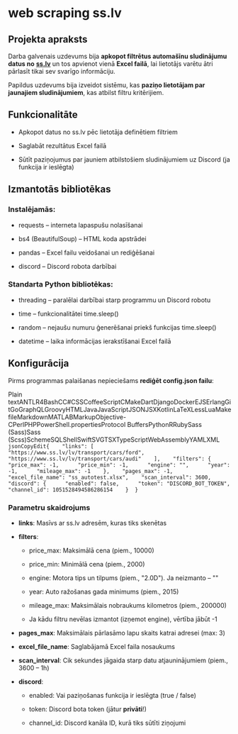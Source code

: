 # web scraping ss.lv
 
Projekta apraksts
-----------------

Darba galvenais uzdevums bija **apkopot filtrētus automašīnu sludinājumu datus no** [**ss.lv**](https://ss.lv) un tos apvienot vienā **Excel failā**, lai lietotājs varētu ātri pārlasīt tikai sev svarīgo informāciju.

Papildus uzdevums bija izveidot sistēmu, kas **paziņo lietotājam par jaunajiem sludinājumiem**, kas atbilst filtru kritērijiem.

Funkcionalitāte
---------------

*   Apkopot datus no ss.lv pēc lietotāja definētiem filtriem
    
*   Saglabāt rezultātus Excel failā
    
*   Sūtīt paziņojumus par jauniem atbilstošiem sludinājumiem uz Discord (ja funkcija ir ieslēgta)
    

Izmantotās bibliotēkas
----------------------

### Instalējamās:

*   requests – interneta lapaspušu nolasīšanai
    
*   bs4 (BeautifulSoup) – HTML koda apstrādei
    
*   pandas – Excel failu veidošanai un rediģēšanai
    
*   discord – Discord robota darbībai
    

### Standarta Python bibliotēkas:

*   threading – paralēlai darbībai starp programmu un Discord robotu
    
*   time – funkcionalitātei time.sleep()
    
*   random – nejaušu numuru ģenerēšanai priekš funkcijas time.sleep()
    
*   datetime – laika informācijas ierakstīšanai Excel failā
    

Konfigurācija
-------------

Pirms programmas palaišanas nepieciešams **rediģēt config.json failu**:

Plain textANTLR4BashCC#CSSCoffeeScriptCMakeDartDjangoDockerEJSErlangGitGoGraphQLGroovyHTMLJavaJavaScriptJSONJSXKotlinLaTeXLessLuaMakefileMarkdownMATLABMarkupObjective-CPerlPHPPowerShell.propertiesProtocol BuffersPythonRRubySass (Sass)Sass (Scss)SchemeSQLShellSwiftSVGTSXTypeScriptWebAssemblyYAMLXML`   jsonCopyEdit{    "links": [      "https://www.ss.lv/lv/transport/cars/ford",      "https://www.ss.lv/lv/transport/cars/audi"    ],    "filters": {      "price_max": -1,      "price_min": -1,      "engine": "",      "year": -1,      "mileage_max": -1    },    "pages_max": -1,    "excel_file_name": "ss_autotest.xlsx",    "scan_interval": 3600,    "discord": {      "enabled": false,      "token": "DISCORD_BOT_TOKEN",      "channel_id": 1051528494586286154    }  }   `

### Parametru skaidrojums

*   **links**: Masīvs ar ss.lv adresēm, kuras tiks skenētas
    
*   **filters**:
    
    *   price\_max: Maksimālā cena (piem., 10000)
        
    *   price\_min: Minimālā cena (piem., 2000)
        
    *   engine: Motora tips un tilpums (piem., "2.0D"). Ja neizmanto – ""
        
    *   year: Auto ražošanas gada minimums (piem., 2015)
        
    *   mileage\_max: Maksimālais nobraukums kilometros (piem., 200000)
        
    *   Ja kādu filtru nevēlas izmantot (izņemot engine), vērtība jābūt -1
        
*   **pages\_max**: Maksimālais pārlasāmo lapu skaits katrai adresei (max: 3)
    
*   **excel\_file\_name**: Saglabājamā Excel faila nosaukums
    
*   **scan\_interval**: Cik sekundes jāgaida starp datu atjauninājumiem (piem., 3600 – 1h)
    
*   **discord**:
    
    *   enabled: Vai paziņošanas funkcija ir ieslēgta (true / false)
        
    *   token: Discord bota token (jātur **privāti**!)
        
    *   channel\_id: Discord kanāla ID, kurā tiks sūtīti ziņojumi
